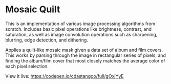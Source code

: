 # Mosaic Quilt
This is an implementation of various image processing algorithms from scratch.
Includes basic pixel operations like brightness, contrast, and saturation, as well as image convolution operations such as sharpening, blurring, edge detection, and dithering.

Applies a quilt-like mosaic mask given a data set of album and film covers.
This works by parsing through the image in rectangular series of pixels, and finding the album/film cover that most closely matches the average color of each pixel selection.

View it live: https://codepen.io/cdastangoo/full/gOxjYyE
